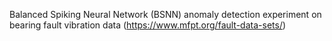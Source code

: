Balanced Spiking Neural Network (BSNN) anomaly detection experiment on bearing fault vibration data (https://www.mfpt.org/fault-data-sets/)  
